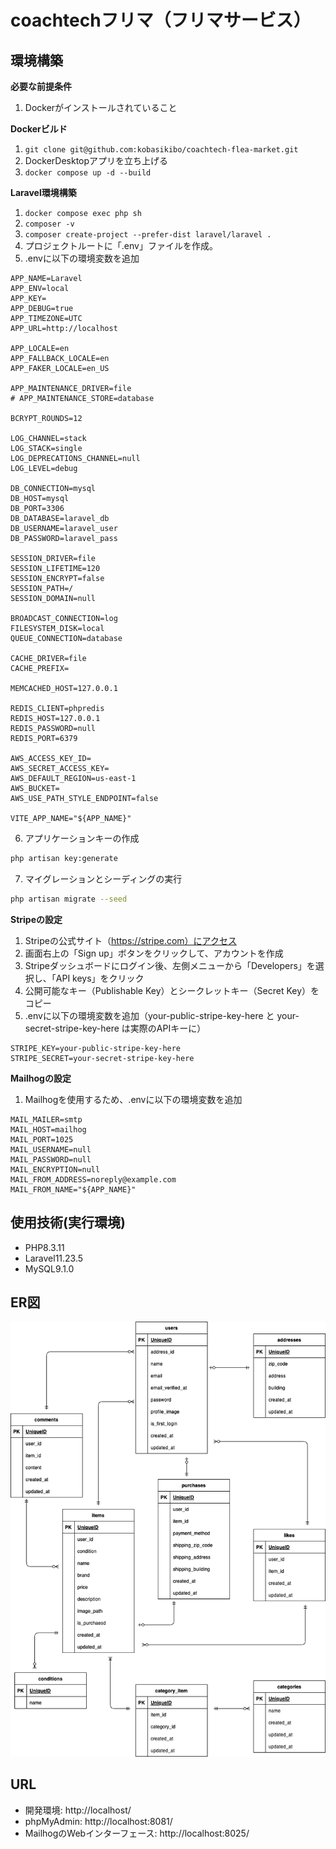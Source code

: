 # coachtechフリマ（フリマサービス）

## 環境構築

**必要な前提条件**
1. Dockerがインストールされていること

**Dockerビルド**
1. `git clone git@github.com:kobasikibo/coachtech-flea-market.git`
2. DockerDesktopアプリを立ち上げる
3. `docker compose up -d --build`

**Laravel環境構築**
1. `docker compose exec php sh`
2. `composer -v`
3. `composer create-project --prefer-dist laravel/laravel .`
4. プロジェクトルートに「.env」ファイルを作成。
5. .envに以下の環境変数を追加
``` text
APP_NAME=Laravel
APP_ENV=local
APP_KEY=
APP_DEBUG=true
APP_TIMEZONE=UTC
APP_URL=http://localhost

APP_LOCALE=en
APP_FALLBACK_LOCALE=en
APP_FAKER_LOCALE=en_US

APP_MAINTENANCE_DRIVER=file
# APP_MAINTENANCE_STORE=database

BCRYPT_ROUNDS=12

LOG_CHANNEL=stack
LOG_STACK=single
LOG_DEPRECATIONS_CHANNEL=null
LOG_LEVEL=debug

DB_CONNECTION=mysql
DB_HOST=mysql
DB_PORT=3306
DB_DATABASE=laravel_db
DB_USERNAME=laravel_user
DB_PASSWORD=laravel_pass

SESSION_DRIVER=file
SESSION_LIFETIME=120
SESSION_ENCRYPT=false
SESSION_PATH=/
SESSION_DOMAIN=null

BROADCAST_CONNECTION=log
FILESYSTEM_DISK=local
QUEUE_CONNECTION=database

CACHE_DRIVER=file
CACHE_PREFIX=

MEMCACHED_HOST=127.0.0.1

REDIS_CLIENT=phpredis
REDIS_HOST=127.0.0.1
REDIS_PASSWORD=null
REDIS_PORT=6379

AWS_ACCESS_KEY_ID=
AWS_SECRET_ACCESS_KEY=
AWS_DEFAULT_REGION=us-east-1
AWS_BUCKET=
AWS_USE_PATH_STYLE_ENDPOINT=false

VITE_APP_NAME="${APP_NAME}"
```
6. アプリケーションキーの作成
``` sh
php artisan key:generate
```
7. マイグレーションとシーディングの実行
``` sh
php artisan migrate --seed
```

**Stripeの設定**
1. Stripeの公式サイト（https://stripe.com）にアクセス
2. 画面右上の「Sign up」ボタンをクリックして、アカウントを作成
3. Stripeダッシュボードにログイン後、左側メニューから「Developers」を選択し、「API keys」をクリック
4. 公開可能なキー（Publishable Key）とシークレットキー（Secret Key）をコピー
5. .envに以下の環境変数を追加（your-public-stripe-key-here と your-secret-stripe-key-here は実際のAPIキーに）
``` text
STRIPE_KEY=your-public-stripe-key-here
STRIPE_SECRET=your-secret-stripe-key-here
```

**Mailhogの設定**
1. Mailhogを使用するため、.envに以下の環境変数を追加
``` text
MAIL_MAILER=smtp
MAIL_HOST=mailhog
MAIL_PORT=1025
MAIL_USERNAME=null
MAIL_PASSWORD=null
MAIL_ENCRYPTION=null
MAIL_FROM_ADDRESS=noreply@example.com
MAIL_FROM_NAME="${APP_NAME}"
```

## 使用技術(実行環境)
- PHP8.3.11
- Laravel11.23.5
- MySQL9.1.0

## ER図
![ER](src/database/diagrams/er_diagram.png)

## URL
- 開発環境: http://localhost/
- phpMyAdmin: http://localhost:8081/
- MailhogのWebインターフェース: http://localhost:8025/
